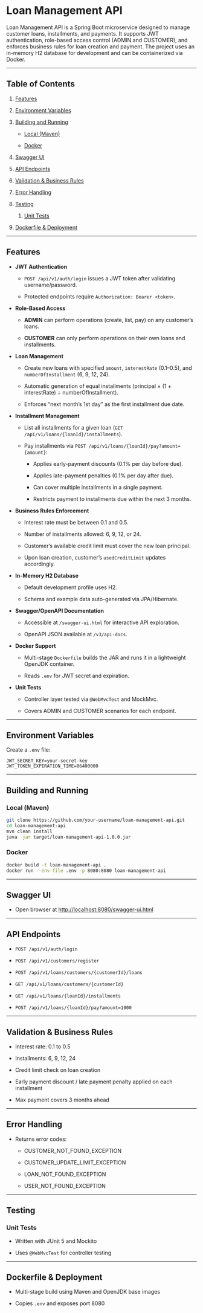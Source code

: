 
# Loan Management API

Loan Management API is a Spring Boot microservice designed to manage customer loans, installments, and payments. It supports JWT authentication, role-based access control (ADMIN and CUSTOMER), and enforces business rules for loan creation and payment. The project uses an in-memory H2 database for development and can be containerized via Docker.

----------

## Table of Contents

1.  [Features](#features)
    
2.  [Environment Variables](#environment-variables)
    
3.  [Building and Running](#building-and-running)
    
    -   [Local (Maven)](#local-maven)
        
    -   [Docker](#docker)
        
4.  [Swagger UI](#swagger-ui)
    
5.  [API Endpoints](#api-endpoints)
        
6.  [Validation & Business Rules](#validation--business-rules)
        
7.  [Error Handling](#error-handling)
    
8.  [Testing](#testing)
    
    1.  [Unit Tests](#unit-tests)
        
9.  [Dockerfile & Deployment](#dockerfile--deployment)
    

----------

## Features

-   **JWT Authentication**
    
    -   `POST /api/v1/auth/login` issues a JWT token after validating username/password.
        
    -   Protected endpoints require `Authorization: Bearer <token>`.
        
-   **Role-Based Access**
    
    -   **ADMIN** can perform operations (create, list, pay) on any customer’s loans.
        
    -   **CUSTOMER** can only perform operations on their own loans and installments.
        
-   **Loan Management**
    
    -   Create new loans with specified `amount`, `interestRate` (0.1–0.5), and `numberOfInstallment` (6, 9, 12, 24).
        
    -   Automatic generation of equal installments (principal × (1 + interestRate) ÷ numberOfInstallment).
        
    -   Enforces “next month’s 1st day” as the first installment due date.
        
-   **Installment Management**
    
    -   List all installments for a given loan (`GET /api/v1/loans/{loanId}/installments`).
        
    -   Pay installments via `POST /api/v1/loans/{loanId}/pay?amount={amount}`:
        
        -   Applies early-payment discounts (0.1% per day before due).
            
        -   Applies late-payment penalties (0.1% per day after due).
            
        -   Can cover multiple installments in a single payment.
            
        -   Restricts payment to installments due within the next 3 months.
            
-   **Business Rules Enforcement**
    
    -   Interest rate must be between 0.1 and 0.5.
        
    -   Number of installments allowed: 6, 9, 12, or 24.
        
    -   Customer’s available credit limit must cover the new loan principal.
        
    -   Upon loan creation, customer’s `usedCreditLimit` updates accordingly.
        
-   **In-Memory H2 Database**
    
    -   Default development profile uses H2.
        
    -   Schema and example data auto-generated via JPA/Hibernate.
        
-   **Swagger/OpenAPI Documentation**
    
    -   Accessible at `/swagger-ui.html` for interactive API exploration.
        
    -   OpenAPI JSON available at `/v3/api-docs`.
        
-   **Docker Support**
    
    -   Multi-stage `Dockerfile` builds the JAR and runs it in a lightweight OpenJDK container.
        
    -   Reads `.env` for JWT secret and expiration.
        
-   **Unit Tests**
    
    -   Controller layer tested via `@WebMvcTest` and MockMvc.
        
    -   Covers ADMIN and CUSTOMER scenarios for each endpoint.
----------

## Environment Variables

Create a `.env` file:

```dotenv
JWT_SECRET_KEY=your-secret-key
JWT_TOKEN_EXPIRATION_TIME=86400000

```

----------

## Building and Running

### Local (Maven)

```bash
git clone https://github.com/your-username/loan-management-api.git
cd loan-management-api
mvn clean install
java -jar target/loan-management-api-1.0.0.jar

```

### Docker

```bash
docker build -t loan-management-api .
docker run --env-file .env -p 8080:8080 loan-management-api

```

----------

## Swagger UI

-   Open browser at [http://localhost:8080/swagger-ui.html](http://localhost:8080/swagger-ui.html)
    

----------

## API Endpoints

-   `POST /api/v1/auth/login`
    
-   `POST /api/v1/customers/register`
    
-   `POST /api/v1/loans/customers/{customerId}/loans`
    
-   `GET /api/v1/loans/customers/{customerId}`
    
-   `GET /api/v1/loans/{loanId}/installments`
    
-   `POST /api/v1/loans/{loanId}/pay?amount=1000`
    

----------

## Validation & Business Rules

-   Interest rate: 0.1 to 0.5
    
-   Installments: 6, 9, 12, 24
    
-   Credit limit check on loan creation
    
-   Early payment discount / late payment penalty applied on each installment
    
-   Max payment covers 3 months ahead
    

----------

## Error Handling

-   Returns error codes:
    
    -   CUSTOMER_NOT_FOUND_EXCEPTION
        
    -   CUSTOMER_UPDATE_LIMIT_EXCEPTION
        
    -   LOAN_NOT_FOUND_EXCEPTION
        
    -   USER_NOT_FOUND_EXCEPTION
        

----------

## Testing

### Unit Tests

-   Written with JUnit 5 and Mockito
    
-   Uses `@WebMvcTest` for controller testing
----------

## Dockerfile & Deployment

-   Multi-stage build using Maven and OpenJDK base images
    
-   Copies `.env` and exposes port 8080
    
